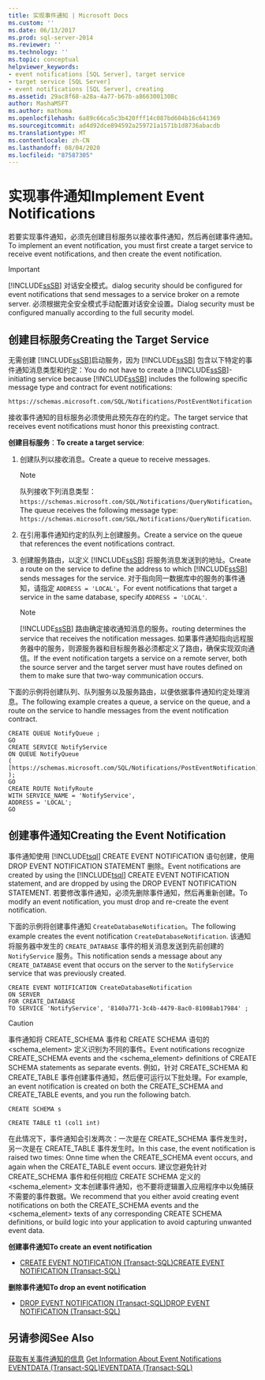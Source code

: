 ```yaml
---
title: 实现事件通知 | Microsoft Docs
ms.custom: ''
ms.date: 06/13/2017
ms.prod: sql-server-2014
ms.reviewer: ''
ms.technology: ''
ms.topic: conceptual
helpviewer_keywords:
- event notifications [SQL Server], target service
- target service [SQL Server]
- event notifications [SQL Server], creating
ms.assetid: 29ac8f68-a28a-4a77-b67b-a8663001308c
author: MashaMSFT
ms.author: mathoma
ms.openlocfilehash: 6a89c66ca5c3b420fff14c087bd604b16c641369
ms.sourcegitcommit: ad4d92dce894592a259721a1571b1d8736abacdb
ms.translationtype: MT
ms.contentlocale: zh-CN
ms.lasthandoff: 08/04/2020
ms.locfileid: "87587305"
---
```

# <a name="implement-event-notifications"></a><span data-ttu-id="80430-102">实现事件通知</span><span class="sxs-lookup"><span data-stu-id="80430-102">Implement Event Notifications</span></span>
  <span data-ttu-id="80430-103">若要实现事件通知，必须先创建目标服务以接收事件通知，然后再创建事件通知。</span><span class="sxs-lookup"><span data-stu-id="80430-103">To implement an event notification, you must first create a target service to receive event notifications, and then create the event notification.</span></span>  
  
> [!IMPORTANT]  
>  [!INCLUDE[ssSB](../../includes/sssb-md.md)] <span data-ttu-id="80430-104">对话安全模式。</span><span class="sxs-lookup"><span data-stu-id="80430-104">dialog security should be configured for event notifications that send messages to a service broker on a remote server.</span></span> <span data-ttu-id="80430-105">必须根据完全安全模式手动配置对话安全设置。</span><span class="sxs-lookup"><span data-stu-id="80430-105">Dialog security must be configured manually according to the full security model.</span></span>  
  
## <a name="creating-the-target-service"></a><span data-ttu-id="80430-106">创建目标服务</span><span class="sxs-lookup"><span data-stu-id="80430-106">Creating the Target Service</span></span>  
 <span data-ttu-id="80430-107">无需创建 [!INCLUDE[ssSB](../../includes/sssb-md.md)]启动服务，因为 [!INCLUDE[ssSB](../../includes/sssb-md.md)] 包含以下特定的事件通知消息类型和约定：</span><span class="sxs-lookup"><span data-stu-id="80430-107">You do not have to create a [!INCLUDE[ssSB](../../includes/sssb-md.md)]-initiating service because [!INCLUDE[ssSB](../../includes/sssb-md.md)] includes the following specific message type and contract for event notifications:</span></span>  
  
```  
https://schemas.microsoft.com/SQL/Notifications/PostEventNotification  
```  
  
 <span data-ttu-id="80430-108">接收事件通知的目标服务必须使用此预先存在的约定。</span><span class="sxs-lookup"><span data-stu-id="80430-108">The target service that receives event notifications must honor this preexisting contract.</span></span>  
  
 <span data-ttu-id="80430-109">**创建目标服务**：</span><span class="sxs-lookup"><span data-stu-id="80430-109">**To create a target service**:</span></span>  
  
1.  <span data-ttu-id="80430-110">创建队列以接收消息。</span><span class="sxs-lookup"><span data-stu-id="80430-110">Create a queue to receive messages.</span></span>  
  
    > [!NOTE]  
    >  <span data-ttu-id="80430-111">队列接收下列消息类型： `https://schemas.microsoft.com/SQL/Notifications/QueryNotification`。</span><span class="sxs-lookup"><span data-stu-id="80430-111">The queue receives the following message type: `https://schemas.microsoft.com/SQL/Notifications/QueryNotification`.</span></span>  
  
2.  <span data-ttu-id="80430-112">在引用事件通知约定的队列上创建服务。</span><span class="sxs-lookup"><span data-stu-id="80430-112">Create a service on the queue that references the event notifications contract.</span></span>  
  
3.  <span data-ttu-id="80430-113">创建服务路由，以定义 [!INCLUDE[ssSB](../../includes/sssb-md.md)] 将服务消息发送到的地址。</span><span class="sxs-lookup"><span data-stu-id="80430-113">Create a route on the service to define the address to which [!INCLUDE[ssSB](../../includes/sssb-md.md)] sends messages for the service.</span></span> <span data-ttu-id="80430-114">对于指向同一数据库中的服务的事件通知，请指定 `ADDRESS = 'LOCAL'`。</span><span class="sxs-lookup"><span data-stu-id="80430-114">For event notifications that target a service in the same database, specify `ADDRESS = 'LOCAL'`.</span></span>  
  
    > [!NOTE]  
    >  [!INCLUDE[ssSB](../../includes/sssb-md.md)] <span data-ttu-id="80430-115">路由确定接收通知消息的服务。</span><span class="sxs-lookup"><span data-stu-id="80430-115">routing determines the service that receives the notification messages.</span></span> <span data-ttu-id="80430-116">如果事件通知指向远程服务器中的服务，则源服务器和目标服务器必须都定义了路由，确保实现双向通信。</span><span class="sxs-lookup"><span data-stu-id="80430-116">If the event notification targets a service on a remote server, both the source server and the target server must have routes defined on them to make sure that two-way communication occurs.</span></span>  
  
 <span data-ttu-id="80430-117">下面的示例将创建队列、队列服务以及服务路由，以便依据事件通知约定处理消息。</span><span class="sxs-lookup"><span data-stu-id="80430-117">The following example creates a queue, a service on the queue, and a route on the service to handle messages from the event notification contract.</span></span>  
  
```  
CREATE QUEUE NotifyQueue ;  
GO  
CREATE SERVICE NotifyService  
ON QUEUE NotifyQueue  
(  
[https://schemas.microsoft.com/SQL/Notifications/PostEventNotification]  
);  
GO  
CREATE ROUTE NotifyRoute  
WITH SERVICE_NAME = 'NotifyService',  
ADDRESS = 'LOCAL';  
GO  
```  
  
## <a name="creating-the-event-notification"></a><span data-ttu-id="80430-118">创建事件通知</span><span class="sxs-lookup"><span data-stu-id="80430-118">Creating the Event Notification</span></span>  
 <span data-ttu-id="80430-119">事件通知使用 [!INCLUDE[tsql](../../includes/tsql-md.md)] CREATE EVENT NOTIFICATION 语句创建，使用 DROP EVENT NOTIFICATION STATEMENT 删除。</span><span class="sxs-lookup"><span data-stu-id="80430-119">Event notifications are created by using the [!INCLUDE[tsql](../../includes/tsql-md.md)] CREATE EVENT NOTIFICATION statement, and are dropped by using the DROP EVENT NOTIFICATION STATEMENT.</span></span> <span data-ttu-id="80430-120">若要修改事件通知，必须先删除事件通知，然后再重新创建。</span><span class="sxs-lookup"><span data-stu-id="80430-120">To modify an event notification, you must drop and re-create the event notification.</span></span>  
  
 <span data-ttu-id="80430-121">下面的示例将创建事件通知 `CreateDatabaseNotification`。</span><span class="sxs-lookup"><span data-stu-id="80430-121">The following example creates the event notification `CreateDatabaseNotification`.</span></span> <span data-ttu-id="80430-122">该通知将服务器中发生的 `CREATE_DATABASE` 事件的相关消息发送到先前创建的 `NotifyService` 服务。</span><span class="sxs-lookup"><span data-stu-id="80430-122">This notification sends a message about any `CREATE_DATABASE` event that occurs on the server to the `NotifyService` service that was previously created.</span></span>  
  
```  
CREATE EVENT NOTIFICATION CreateDatabaseNotification  
ON SERVER  
FOR CREATE_DATABASE  
TO SERVICE 'NotifyService', '8140a771-3c4b-4479-8ac0-81008ab17984' ;  
```  
  
> [!CAUTION]  
>  <span data-ttu-id="80430-123">事件通知将 CREATE_SCHEMA 事件和 CREATE SCHEMA 语句的 <schema_element> 定义识别为不同的事件。</span><span class="sxs-lookup"><span data-stu-id="80430-123">Event notifications recognize CREATE_SCHEMA events and the <schema_element> definitions of CREATE SCHEMA statements as separate events.</span></span> <span data-ttu-id="80430-124">例如，针对 CREATE_SCHEMA 和 CREATE_TABLE 事件创建事件通知，然后便可运行以下批处理。</span><span class="sxs-lookup"><span data-stu-id="80430-124">For example, an event notification is created on both the CREATE_SCHEMA and CREATE_TABLE events, and you run the following batch.</span></span>  
>   
>  `CREATE SCHEMA s`  
>   
>  `CREATE TABLE t1 (col1 int)`  
>   
>  <span data-ttu-id="80430-125">在此情况下，事件通知会引发两次：一次是在 CREATE_SCHEMA 事件发生时，另一次是在 CREATE_TABLE 事件发生时。</span><span class="sxs-lookup"><span data-stu-id="80430-125">In this case, the event notification is raised two times: Onne time when the CREATE_SCHEMA event occurs, and again when the CREATE_TABLE event occurs.</span></span> <span data-ttu-id="80430-126">建议您避免针对 CREATE_SCHEMA 事件和任何相应 CREATE SCHEMA 定义的 <schema_element> 文本创建事件通知，也不要将逻辑置入应用程序中以免捕获不需要的事件数据。</span><span class="sxs-lookup"><span data-stu-id="80430-126">We recommend that you either avoid creating event notifications on both the CREATE_SCHEMA events and the <schema_element> texts of any corresponding CREATE SCHEMA definitions, or build logic into your application to avoid capturing unwanted event data.</span></span>  
  
 <span data-ttu-id="80430-127">**创建事件通知**</span><span class="sxs-lookup"><span data-stu-id="80430-127">**To create an event notification**</span></span>  
  
-   [<span data-ttu-id="80430-128">CREATE EVENT NOTIFICATION (Transact-SQL)</span><span class="sxs-lookup"><span data-stu-id="80430-128">CREATE EVENT NOTIFICATION &#40;Transact-SQL&#41;</span></span>](/sql/t-sql/statements/create-event-notification-transact-sql)  
  
 <span data-ttu-id="80430-129">**删除事件通知**</span><span class="sxs-lookup"><span data-stu-id="80430-129">**To drop an event notification**</span></span>  
  
-   [<span data-ttu-id="80430-130">DROP EVENT NOTIFICATION (Transact-SQL)</span><span class="sxs-lookup"><span data-stu-id="80430-130">DROP EVENT NOTIFICATION &#40;Transact-SQL&#41;</span></span>](/sql/t-sql/statements/drop-event-notification-transact-sql)  
  
## <a name="see-also"></a><span data-ttu-id="80430-131">另请参阅</span><span class="sxs-lookup"><span data-stu-id="80430-131">See Also</span></span>  
 <span data-ttu-id="80430-132">[获取有关事件通知的信息](event-notifications.md) </span><span class="sxs-lookup"><span data-stu-id="80430-132">[Get Information About Event Notifications](event-notifications.md) </span></span>  
 [<span data-ttu-id="80430-133">EVENTDATA (Transact-SQL)</span><span class="sxs-lookup"><span data-stu-id="80430-133">EVENTDATA &#40;Transact-SQL&#41;</span></span>](/sql/t-sql/functions/eventdata-transact-sql)  
  
  
